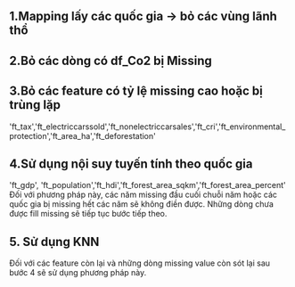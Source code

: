 ## 1.Mapping lấy các quốc gia -> bỏ các vùng lãnh thổ
## 2.Bỏ các dòng có df_Co2 bị Missing
## 3.Bỏ các feature có tỷ lệ missing cao hoặc bị trùng lặp
'ft_tax','ft_electriccarssold','ft_nonelectriccarsales','ft_cri','ft_environmental_protection','ft_area_ha','ft_deforestation'
## 4.Sử dụng nội suy tuyến tính theo quốc gia
'ft_gdp', 'ft_population','ft_hdi','ft_forest_area_sqkm','ft_forest_area_percent' 
Đối với phương pháp này, các năm missing đầu cuối chuỗi năm hoặc các quốc gia bị missing hết các năm sẽ không điền được. Những dòng chưa được fill missing sẽ tiếp tục bước tiếp theo.
## 5. Sử dụng KNN
Đối với các feature còn lại và những dòng missing value còn sót lại sau bước 4 sẽ sử dụng phương pháp này.
